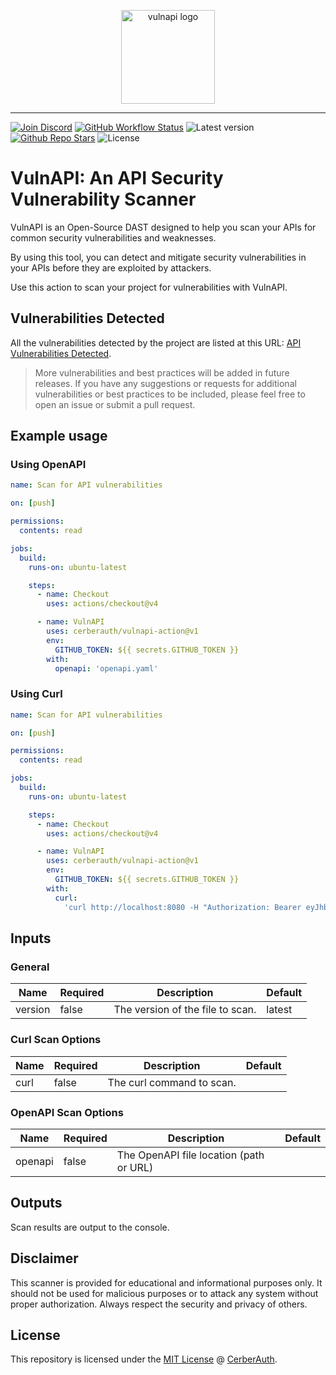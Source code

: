 <p align="center">
    <img src="https://vulnapi.cerberauth.com/logo-ascii-text-art.png" height="150" alt="vulnapi logo">
</p>

---

[![Join Discord](https://img.shields.io/discord/1242773130137833493?label=Discord&style=for-the-badge)](https://vulnapi.cerberauth.com/discord)
[![GitHub Workflow Status](https://img.shields.io/github/actions/workflow/status/cerberauth/vulnapi/ci.yml?branch=main&label=core%20build&style=for-the-badge)](https://github.com/cerberauth/vulnapi/actions/workflows/ci.yml)
![Latest version](https://img.shields.io/github/v/release/cerberauth/vulnapi?sort=semver&style=for-the-badge)
[![Github Repo Stars](https://img.shields.io/github/stars/cerberauth/vulnapi?style=for-the-badge)](https://github.com/cerberauth/vulnapi)
![License](https://img.shields.io/github/license/cerberauth/vulnapi?style=for-the-badge)

# VulnAPI: An API Security Vulnerability Scanner

VulnAPI is an Open-Source DAST designed to help you scan your APIs for common
security vulnerabilities and weaknesses.

By using this tool, you can detect and mitigate security vulnerabilities in your
APIs before they are exploited by attackers.

<!-- ![Demo](demo.gif) -->

Use this action to scan your project for vulnerabilities with VulnAPI.

## Vulnerabilities Detected

All the vulnerabilities detected by the project are listed at this URL:
[API Vulnerabilities Detected](https://vulnapi.cerberauth.com/docs/vulnerabilities?utm_source=github&utm_medium=readme).

> More vulnerabilities and best practices will be added in future releases. If
> you have any suggestions or requests for additional vulnerabilities or best
> practices to be included, please feel free to open an issue or submit a pull
> request.

## Example usage

### Using OpenAPI

```yaml
name: Scan for API vulnerabilities

on: [push]

permissions:
  contents: read

jobs:
  build:
    runs-on: ubuntu-latest

    steps:
      - name: Checkout
        uses: actions/checkout@v4

      - name: VulnAPI
        uses: cerberauth/vulnapi-action@v1
        env:
          GITHUB_TOKEN: ${{ secrets.GITHUB_TOKEN }}
        with:
          openapi: 'openapi.yaml'
```

### Using Curl

```yaml
name: Scan for API vulnerabilities

on: [push]

permissions:
  contents: read

jobs:
  build:
    runs-on: ubuntu-latest

    steps:
      - name: Checkout
        uses: actions/checkout@v4

      - name: VulnAPI
        uses: cerberauth/vulnapi-action@v1
        env:
          GITHUB_TOKEN: ${{ secrets.GITHUB_TOKEN }}
        with:
          curl:
            'curl http://localhost:8080 -H "Authorization: Bearer eyJhbGci..."'
```

## Inputs

### General

| Name    | Required | Description                      | Default |
| ------- | -------- | -------------------------------- | ------- |
| version | false    | The version of the file to scan. | latest  |

### Curl Scan Options

| Name | Required | Description               | Default |
| ---- | -------- | ------------------------- | ------- |
| curl | false    | The curl command to scan. |         |

### OpenAPI Scan Options

| Name    | Required | Description                             | Default |
| ------- | -------- | --------------------------------------- | ------- |
| openapi | false    | The OpenAPI file location (path or URL) |         |

## Outputs

Scan results are output to the console.

## Disclaimer

This scanner is provided for educational and informational purposes only. It
should not be used for malicious purposes or to attack any system without proper
authorization. Always respect the security and privacy of others.

## License

This repository is licensed under the
[MIT License](https://github.com/cerberauth/vulnapi-action/blob/main/LICENSE) @
[CerberAuth](https://www.cerberauth.com/).
